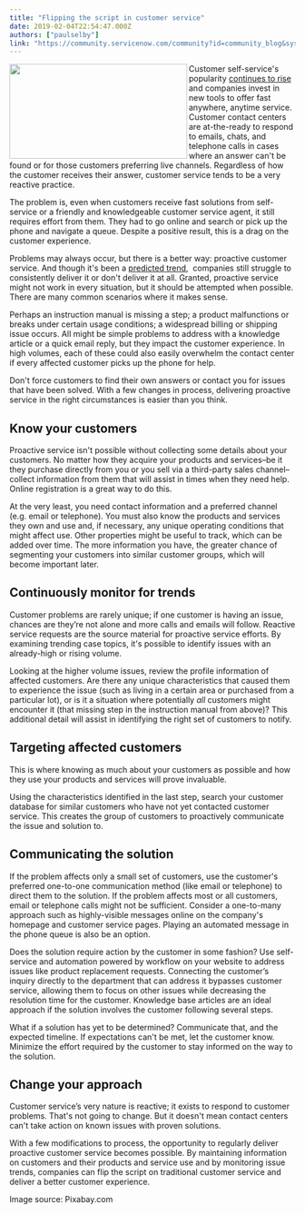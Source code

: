 ```yaml
---
title: "Flipping the script in customer service"
date: 2019-02-04T22:54:47.000Z
authors: ["paulselby"]
link: "https://community.servicenow.com/community?id=community_blog&sys_id=f5d322abdb932b404abd5583ca96191f"
---
```

<div class="wp-block-image"><img class="wp-image-3493" style="padding: 5 px;" src="https://insightsincustomerservice.files.wordpress.com/2019/02/board-978179.jpg?w&#61;1024" alt="" width="313" height="167" align="left" /></div>
<p>Customer self-service&#39;s popularity <a href="https://go.forrester.com/blogs/top-customer-service-trends-for-2018/" target="_blank" rel="noopener noreferrer nofollow">continues to rise</a> and companies invest in new tools to offer fast anywhere, anytime service. Customer contact centers are at-the-ready to respond to emails, chats, and telephone calls in cases where an answer can&#39;t be found or for those customers preferring live channels. Regardless of how the customer receives their answer, customer service tends to be a very reactive practice.</p>
<p>The problem is, even when customers receive fast solutions from self-service or a friendly and knowledgeable customer service agent, it still requires effort from them. They had to go online and search or pick up the phone and navigate a queue. Despite a positive result, this is a drag on the customer experience.</p>
<p>Problems may always occur, but there is a better way: proactive customer service. And though it&#39;s been a <a href="https://www.forbes.com/sites/forrester/2017/02/07/top-trends-for-customer-service-in-2017-operations-become-smarter-and-more-strategic/#c122c6e1b951" target="_blank" rel="noopener noreferrer nofollow">predicted trend</a>,  companies still struggle to consistently deliver it or don&#39;t deliver it at all. Granted, proactive service might not work in every situation, but it should be attempted when possible. There are many common scenarios where it makes sense.</p>
<p>Perhaps an instruction manual is missing a step; a product malfunctions or breaks under certain usage conditions; a widespread billing or shipping issue occurs. All might be simple problems to address with a knowledge article or a quick email reply, but they impact the customer experience. In high volumes, each of these could also easily overwhelm the contact center if every affected customer picks up the phone for help.</p>
<p>Don&#39;t force customers to find their own answers or contact you for issues that have been solved. With a few changes in process, delivering proactive service in the right circumstances is easier than you think.</p>
<h2>Know your customers</h2>
<p>Proactive service isn&#39;t possible without collecting some details about your customers. No matter how they acquire your products and services–be it they purchase directly from you or you sell via a third-party sales channel–collect information from them that will assist in times when they need help. Online registration is a great way to do this.</p>
<p>At the very least, you need contact information and a preferred channel (e.g. email or telephone). You must also know the products and services they own and use and, if necessary, any unique operating conditions that might affect use. Other properties might be useful to track, which can be added over time. The more information you have, the greater chance of segmenting your customers into similar customer groups, which will become important later.</p>
<h2>Continuously monitor for trends</h2>
<p>Customer problems are rarely unique; if one customer is having an issue, chances are they’re not alone and more calls and emails will follow. Reactive service requests are the source material for proactive service efforts. By examining trending case topics, it&#39;s possible to identify issues with an already-high or rising volume.</p>
<p>Looking at the higher volume issues, review the profile information of affected customers. Are there any unique characteristics that caused them to experience the issue (such as living in a certain area or purchased from a particular lot), or is it a situation where potentially <em>all</em> customers might encounter it (that missing step in the instruction manual from above)? This additional detail will assist in identifying the right set of customers to notify.</p>
<h2>Targeting affected customers</h2>
<p>This is where knowing as much about your customers as possible and how they use your products and services will prove invaluable.</p>
<p>Using the characteristics identified in the last step, search your customer database for similar customers who have not yet contacted customer service. This creates the group of customers to proactively communicate the issue and solution to.</p>
<h2>Communicating the solution</h2>
<p>If the problem affects only a small set of customers, use the customer&#39;s preferred one-to-one communication method (like email or telephone) to direct them to the solution. If the problem affects most or all customers, email or telephone calls might not be sufficient. Consider a one-to-many approach such as highly-visible messages online on the company&#39;s homepage and customer service pages. Playing an automated message in the phone queue is also be an option.</p>
<p>Does the solution require action by the customer in some fashion? Use self-service and automation powered by workflow on your website to address issues like product replacement requests. Connecting the customer’s inquiry directly to the department that can address it bypasses customer service, allowing them to focus on other issues while decreasing the resolution time for the customer. Knowledge base articles are an ideal approach if the solution involves the customer following several steps.</p>
<p>What if a solution has yet to be determined? Communicate that, and the expected timeline. If expectations can&#39;t be met, let the customer know. Minimize the effort required by the customer to stay informed on the way to the solution.</p>
<h2>Change your approach</h2>
<p>Customer service’s very nature is reactive; it exists to respond to customer problems. That&#39;s not going to change. But it doesn&#39;t mean contact centers can&#39;t take action on known issues with proven solutions.</p>
<p>With a few modifications to process, the opportunity to regularly deliver proactive customer service becomes possible. By maintaining information on customers and their products and service use and by monitoring issue trends, companies can flip the script on traditional customer service and deliver a better customer experience.</p>
<p>Image source: Pixabay.com</p>